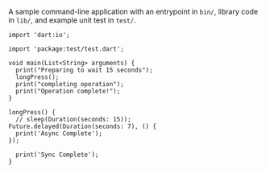 A sample command-line application with an entrypoint in `bin/`, library code
in `lib/`, and example unit test in `test/`.


```
import 'dart:io';

import 'package:test/test.dart';

void main(List<String> arguments) {
  print("Preparing to wait 15 seconds");
  longPress();
  print("completing operation");
  print("Operation complete!");
}

longPress() {
  // sleep(Duration(seconds: 15));
Future.delayed(Duration(seconds: 7), () {
  print('Async Complete'); 
});

  print('Sync Complete');
}
```

